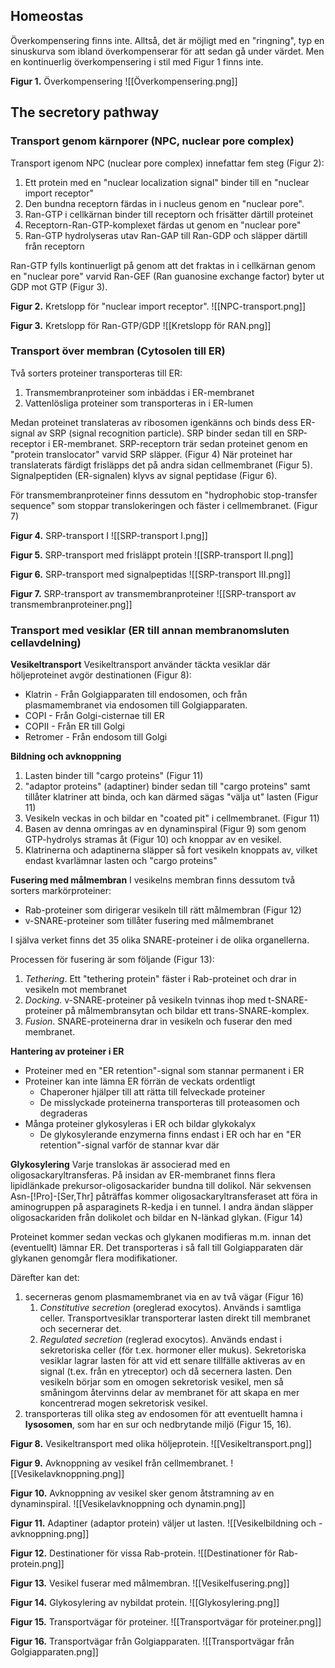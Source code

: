 ## Homeostas
Överkompensering finns inte. Alltså, det är möjligt med en "ringning", typ en sinuskurva som ibland överkompenserar för att sedan gå under värdet. Men en kontinuerlig överkompensering i stil med Figur 1 finns inte. 

**Figur 1.** Överkompensering
![[Överkompensering.png]]

## The secretory pathway
### Transport genom kärnporer (NPC, nuclear pore complex)
Transport igenom NPC (nuclear pore complex) innefattar fem steg (Figur 2):
1. Ett protein med en "nuclear localization signal" binder till en "nuclear import receptor"
2. Den bundna receptorn färdas in i nucleus genom en "nuclear pore".
3. Ran-GTP i cellkärnan binder till receptorn och frisätter därtill proteinet
4. Receptorn-Ran-GTP-komplexet färdas ut genom en "nuclear pore"
5. Ran-GTP hydrolyseras utav Ran-GAP till Ran-GDP och släpper därtill från receptorn

Ran-GTP fylls kontinuerligt på genom att det fraktas in i cellkärnan genom en "nuclear pore" varvid Ran-GEF (Ran guanosine exchange factor) byter ut GDP mot GTP (Figur 3).

**Figur 2.** Kretslopp för "nuclear import receptor".
![[NPC-transport.png]]

**Figur 3.** Kretslopp för Ran-GTP/GDP
![[Kretslopp för RAN.png]]

### Transport över membran (Cytosolen till ER)
Två sorters proteiner transporteras till ER:
1. Transmembranproteiner som inbäddas i ER-membranet
2. Vattenlösliga proteiner som transporteras in i ER-lumen

Medan proteinet translateras av ribosomen igenkänns och binds dess ER-signal av SRP (signal recognition particle). SRP binder sedan till en SRP-receptor i ER-membranet. SRP-receptorn trär sedan proteinet genom en "protein translocator" varvid SRP släpper. (Figur 4) När proteinet har translaterats färdigt frisläpps det på andra sidan cellmembranet (Figur 5). Signalpeptiden (ER-signalen) klyvs av signal peptidase (Figur 6).

För transmembranproteiner finns dessutom en "hydrophobic stop-transfer sequence" som stoppar translokeringen och fäster i cellmembranet. (Figur 7)

**Figur 4.** SRP-transport I
![[SRP-transport I.png]]

**Figur 5.** SRP-transport med frisläppt protein
![[SRP-transport II.png]]

**Figur 6.** SRP-transport med signalpeptidas
![[SRP-transport III.png]]

**Figur 7.** SRP-transport av transmembranproteiner
![[SRP-transport av transmembranproteiner.png]]

### Transport med vesiklar (ER till annan membranomsluten cellavdelning)
**Vesikeltransport**
Vesikeltransport använder täckta vesiklar där höljeproteinet avgör destinationen (Figur 8):
- Klatrin - Från Golgiapparaten till endosomen, och från plasmamembranet via endosomen till Golgiapparaten.
- COPI - Från Golgi-cisternae till ER
- COPII - Från ER till Golgi
- Retromer - Från endosom till Golgi

**Bildning och avknoppning**
1. Lasten binder till "cargo proteins" (Figur 11)
2. "adaptor proteins" (adaptiner) binder sedan till "cargo proteins" samt tillåter klatriner att binda, och kan därmed sägas "välja ut" lasten (Figur 11)
3. Vesikeln veckas in och bildar en "coated pit" i cellmembranet. (Figur 11)
4. Basen av denna omringas av en dynaminspiral (Figur 9) som genom GTP-hydrolys stramas åt (Figur 10) och knoppar av en vesikel.
5. Klatrinerna och adaptinerna släpper så fort vesikeln knoppats av, vilket endast kvarlämnar lasten och "cargo proteins"

**Fusering med målmembran**
I vesikelns membran finns dessutom två sorters markörproteiner:
- Rab-proteiner som dirigerar vesikeln till rätt målmembran (Figur 12)
- v-SNARE-proteiner som tillåter fusering med målmembranet

I själva verket finns det 35 olika SNARE-proteiner i de olika organellerna.

Processen för fusering är som följande (Figur 13):
1. *Tethering*. Ett "tethering protein" fäster i Rab-proteinet och drar in vesikeln mot membranet
2. *Docking*. v-SNARE-proteiner på vesikeln tvinnas ihop med t-SNARE-proteiner på målmembransytan och bildar ett trans-SNARE-komplex.
3. *Fusion*. SNARE-proteinerna drar in vesikeln och fuserar den med membranet.

**Hantering av proteiner i ER**
- Proteiner med en "ER retention"-signal som stannar permanent i ER
- Proteiner kan inte lämna ER förrän de veckats ordentligt
	- Chaperoner hjälper till att rätta till felveckade proteiner
	- De misslyckade proteinerna transporteras till proteasomen och degraderas
- Många proteiner glykosyleras i ER och bildar glykokalyx
	- De glykosylerande enzymerna finns endast i ER och har en "ER retention"-signal varför de stannar kvar där

**Glykosylering**
Varje translokas är associerad med en oligosackaryltransferas. På insidan av ER-membranet finns flera lipidlänkade prekursor-oligosackarider bundna till dolikol. När sekvensen Asn-\[!Pro\]-\[Ser,Thr\] påträffas kommer oligosackaryltransferaset att föra in aminogruppen på asparaginets R-kedja i en tunnel. I andra ändan släpper oligosackariden från dolikolet och bildar en N-länkad glykan. (Figur 14)

Proteinet kommer sedan veckas och glykanen modifieras m.m. innan det (eventuellt) lämnar ER. Det transporteras i så fall till Golgiapparaten där glykanen genomgår flera modifikationer.

Därefter kan det:
1. secerneras genom plasmamembranet via en av två vägar (Figur 16)
	1. *Constitutive secretion* (oreglerad exocytos). Används i samtliga celler. Transportvesiklar transporterar lasten direkt till membranet och secernerar det.
	2. *Regulated secretion* (reglerad exocytos). Används endast i sekretoriska celler (för t.ex. hormoner eller mukus). Sekretoriska vesiklar lagrar lasten för att vid ett senare tillfälle aktiveras av en signal (t.ex. från en ytreceptor) och då secernera lasten. Den vesikeln börjar som en omogen sekretorisk vesikel, men så småningom återvinns delar av membranet för att skapa en mer koncentrerad mogen sekretorisk vesikel.
2. transporteras till olika steg av endosomen för att eventuellt hamna i **lysosomen**, som har en sur och nedbrytande miljö (Figur 15, 16).

**Figur 8.** Vesikeltransport med olika höljeprotein.
![[Vesikeltransport.png]]

**Figur 9.** Avknoppning av vesikel från cellmembranet.
![[Vesikelavknoppning.png]]

**Figur 10.** Avknoppning av vesikel sker genom åtstramning av en dynaminspiral.
![[Vesikelavknoppning och dynamin.png]]

**Figur 11.** Adaptiner (adaptor protein) väljer ut lasten.
![[Vesikelbildning och -avknoppning.png]]

**Figur 12.** Destinationer för vissa Rab-protein.
![[Destinationer för Rab-protein.png]]

**Figur 13.** Vesikel fuserar med målmembran.
![[Vesikelfusering.png]]

**Figur 14.** Glykosylering av nybildat protein.
![[Glykosylering.png]]

**Figur 15.** Transportvägar för proteiner.
![[Transportvägar för proteiner.png]]

**Figur 16.** Transportvägar från Golgiapparaten.
![[Transportvägar från Golgiapparaten.png]]
